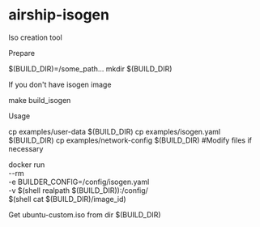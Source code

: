# airship-isogen
Iso creation tool

Prepare

$(BUILD_DIR)=/some_path...
mkdir $(BUILD_DIR)

If you don't have isogen image

make build_isogen


Usage

cp examples/user-data $(BUILD_DIR)
cp examples/isogen.yaml $(BUILD_DIR)
cp examples/network-config $(BUILD_DIR)
#Modify files if necessary

docker run \
    --rm  \
    -e BUILDER_CONFIG=/config/isogen.yaml \
    -v $(shell realpath $(BUILD_DIR)):/config/ \
    $(shell cat $(BUILD_DIR)/image_id)

Get ubuntu-custom.iso from dir $(BUILD_DIR)
